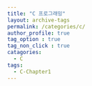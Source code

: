 ```yaml
---
title: "C 프로그래밍"
layout: archive-tags
permalink: /categories/c/
author_profile: true
tag_option : true
tag_non_click : true
catagories:
  - C
tags: 
  - C-Chapter1
---
```





